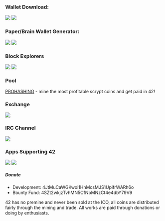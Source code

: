 ### Wallet Download:
<a href="https://github.com/42-coin/42/releases" target="_blank"><i class="svg-icon github"></i></a>    <a href="https://tr.im/42mega" target="_blank"><img src="http://i.imgur.com/D3TrEXa.png"></a>    <a href="https://tr.im/42dropbox" target="_blank"><img src="http://i.imgur.com/H0u96ap.png"></a>

### Paper/Brain Wallet Generator:
<a href="https://42-address.github.io" target="_blank"><img src="http://i.imgur.com/AU1BZTo.png"></a>    <a href="https://walletgenerator.net/?culture=en&currency=42coin#" target="_blank"><img src="http://i.imgur.com/9UwmlsR.png"></a>


### Block Explorers
<a href="https://chainz.cryptoid.info/42" target="_blank"><img src="http://i.imgur.com/VVJVbXK.png"></a>    <a href="https://prohashing.com/explorer/42" target="_blank"><img src="http://i.imgur.com/TnwfdNu.png"></a>


### Pool
<a href="https://prohashing.com" target="_blank">PROHASHING</a> - mine the most profitable scrypt coins and get paid in 42!


### Exchange
<a href="https://www.cryptopia.co.nz/Exchange?market=42_BTC" target="_blank"><img src="https://www.cryptopia.co.nz/Content/Images/Cryptopia2.png"></a>


### IRC Channel
<a href="https://kiwiirc.com/client/chat.freenode.net/?nick=username&theme=cli##42coin" target="_blank"><img src="http://i.imgur.com/o1s1Tbv.png"></a>


### Apps Supporting 42
<a href="https://play.google.com/store/apps/details?id=com.mobnetic.coinguardian" target="_blank"><img src="http://i.imgur.com/qzKM8Vo.png"></a>    <a href="https://play.google.com/store/apps/details?id=bitcoin.buzz.feeds" target="_blank"><img src="http://i.imgur.com/oOp3Tqo.png"></a>


##### Donate
- Development: 4JtMuCaWGKwoi1HhMcsMJS1UpifrWARh6o
- Bounty Fund: 4SZt2wkjzTvhMN5CfNbMNzCt4e4dbY79V9


42 has no premine and never been sold at the ICO, all coins are distributed fairly through the mining and trade. All works are paid through donations or doing by enthusiasts.
